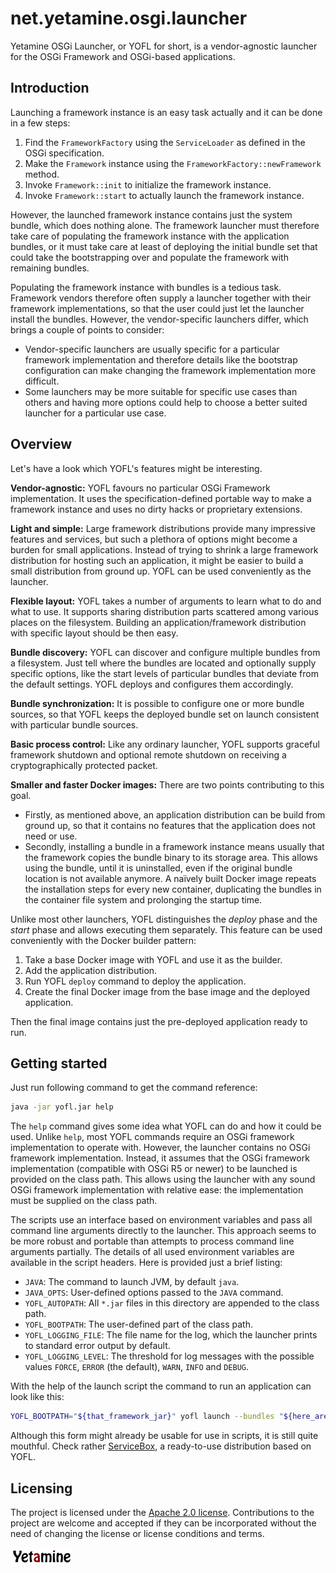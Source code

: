 # net.yetamine.osgi.launcher

Yetamine OSGi Launcher, or YOFL for short, is a vendor-agnostic launcher for the OSGi Framework and OSGi-based applications.


## Introduction

Launching a framework instance is an easy task actually and it can be done in a few steps:

1. Find the `FrameworkFactory` using the `ServiceLoader` as defined in the OSGi specification.
2. Make the `Framework` instance using the `FrameworkFactory::newFramework` method.
3. Invoke `Framework::init` to initialize the framework instance.
4. Invoke `Framework::start` to actually launch the framework instance.

However, the launched framework instance contains just the system bundle, which does nothing alone.
The framework launcher must therefore take care of populating the framework instance with the application bundles, or it must take care at least of deploying the initial bundle set that could take the bootstrapping over and populate the framework with remaining bundles.

Populating the framework instance with bundles is a tedious task.
Framework vendors therefore often supply a launcher together with their framework implementations, so that the user could just let the launcher install the bundles.
However, the vendor-specific launchers differ, which brings a couple of points to consider:

* Vendor-specific launchers are usually specific for a particular framework implementation and therefore details like the bootstrap configuration can make changing the framework implementation more difficult.
* Some launchers may be more suitable for specific use cases than others and having more options could help to choose a better suited launcher for a particular use case.


## Overview

Let's have a look which YOFL's features might be interesting.

**Vendor-agnostic:** YOFL favours no particular OSGi Framework implementation.
It uses the specification-defined portable way to make a framework instance and uses no dirty hacks or proprietary extensions.

**Light and simple:** Large framework distributions provide many impressive features and services, but such a plethora of options might become a burden for small applications.
Instead of trying to shrink a large framework distribution for hosting such an application, it might be easier to build a small distribution from ground up.
YOFL can be used conveniently as the launcher.

**Flexible layout:** YOFL takes a number of arguments to learn what to do and what to use.
It supports sharing distribution parts scattered among various places on the filesystem.
Building an application/framework distribution with specific layout should be then easy.

**Bundle discovery:** YOFL can discover and configure multiple bundles from a filesystem.
Just tell where the bundles are located and optionally supply specific options, like the start levels of particular bundles that deviate from the default settings.
YOFL deploys and configures them accordingly.

**Bundle synchronization:** It is possible to configure one or more bundle sources, so that YOFL keeps the deployed bundle set on launch consistent with particular bundle sources.

**Basic process control:** Like any ordinary launcher, YOFL supports graceful framework shutdown and optional remote shutdown on receiving a cryptographically protected packet.

**Smaller and faster Docker images:** There are two points contributing to this goal.

* Firstly, as mentioned above, an application distribution can be build from ground up, so that it contains no features that the application does not need or use.
* Secondly, installing a bundle in a framework instance means usually that the framework copies the bundle binary to its storage area.
This allows using the bundle, until it is uninstalled, even if the original bundle location is not available anymore.
A naïvely built Docker image repeats the installation steps for every new container, duplicating the bundles in the container file system and prolonging the startup time.

Unlike most other launchers, YOFL distinguishes the *deploy* phase and the *start* phase and allows executing them separately.
This feature can be used conveniently with the Docker builder pattern:

1. Take a base Docker image with YOFL and use it as the builder.
2. Add the application distribution.
3. Run YOFL `deploy` command to deploy the application.
4. Create the final Docker image from the base image and the deployed application.

Then the final image contains just the pre-deployed application ready to run.


## Getting started

Just run following command to get the command reference:

```bash
java -jar yofl.jar help
```

The `help` command gives some idea what YOFL can do and how it could be used.
Unlike `help`, most YOFL commands require an OSGi framework implementation to operate with.
However, the launcher contains no OSGi framework implementation.
Instead, it assumes that the OSGi framework implementation (compatible with OSGi R5 or newer) to be launched is provided on the class path.
This allows using the launcher with any sound OSGi framework implementation with relative ease: the implementation must be supplied on the class path.

The scripts use an interface based on environment variables and pass all command line arguments directly to the launcher.
This approach seems to be more robust and portable than attempts to process command line arguments partially.
The details of all used environment variables are available in the script headers.
Here is provided just a brief listing:

* `JAVA`: The command to launch JVM, by default `java`.
* `JAVA_OPTS`: User-defined options passed to the `JAVA` command.
* `YOFL_AUTOPATH`: All `*.jar` files in this directory are appended to the class path.
* `YOFL_BOOTPATH`: The user-defined part of the class path.
* `YOFL_LOGGING_FILE`: The file name for the log, which the launcher prints to standard error output by default.
* `YOFL_LOGGING_LEVEL`: The threshold for log messages with the possible values `FORCE`, `ERROR` (the default), `WARN`, `INFO` and `DEBUG`.


With the help of the launch script the command to run an application can look like this:

```bash
YOFL_BOOTPATH="${that_framework_jar}" yofl launch --bundles "${here_are_the_bundles}" "${instance_home}"
```

Although this form might already be usable for use in scripts, it is still quite mouthful.
Check rather [ServiceBox](http://github.com/yetamine/servicebox), a ready-to-use distribution based on YOFL.


## Licensing ##

The project is licensed under the [Apache 2.0 license](http://www.apache.org/licenses/LICENSE-2.0). Contributions to the project are welcome and accepted if they can be incorporated without the need of changing the license or license conditions and terms.


[![Yetamine logo](https://github.com/yetamine/yetamine.github.io/raw/master/brand/light/Yetamine_logo_opaque_100x28.png "Our logo")](https://github.com/yetamine/yetamine.github.io/blob/master/brand/light/Yetamine_logo_opaque.svg)
